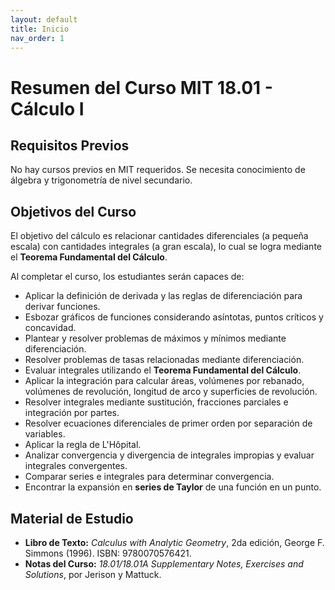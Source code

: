 ```yaml
---
layout: default
title: Inicio
nav_order: 1
---
```


# Resumen del Curso MIT 18.01 - Cálculo I

## Requisitos Previos
No hay cursos previos en MIT requeridos. Se necesita conocimiento de álgebra y trigonometría de nivel secundario.

## Objetivos del Curso
El objetivo del cálculo es relacionar cantidades diferenciales (a pequeña escala) con cantidades integrales (a gran escala), lo cual se logra mediante el **Teorema Fundamental del Cálculo**. 

Al completar el curso, los estudiantes serán capaces de:
- Aplicar la definición de derivada y las reglas de diferenciación para derivar funciones.
- Esbozar gráficos de funciones considerando asíntotas, puntos críticos y concavidad.
- Plantear y resolver problemas de máximos y mínimos mediante diferenciación.
- Resolver problemas de tasas relacionadas mediante diferenciación.
- Evaluar integrales utilizando el **Teorema Fundamental del Cálculo**.
- Aplicar la integración para calcular áreas, volúmenes por rebanado, volúmenes de revolución, longitud de arco y superficies de revolución.
- Resolver integrales mediante sustitución, fracciones parciales e integración por partes.
- Resolver ecuaciones diferenciales de primer orden por separación de variables.
- Aplicar la regla de L'Hôpital.
- Analizar convergencia y divergencia de integrales impropias y evaluar integrales convergentes.
- Comparar series e integrales para determinar convergencia.
- Encontrar la expansión en **series de Taylor** de una función en un punto.

## Material de Estudio
- **Libro de Texto:** *Calculus with Analytic Geometry*, 2da edición, George F. Simmons (1996). ISBN: 9780070576421.
- **Notas del Curso:** *18.01/18.01A Supplementary Notes, Exercises and Solutions*, por Jerison y Mattuck.
